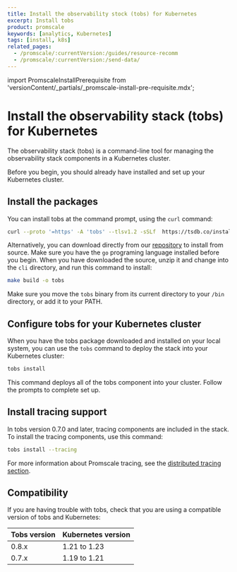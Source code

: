 ```yaml
---
title: Install the observability stock (tobs) for Kubernetes
excerpt: Install tobs
product: promscale
keywords: [analytics, Kubernetes]
tags: [install, k8s]
related_pages:
  - /promscale/:currentVersion:/guides/resource-recomm
  - /promscale/:currentVersion:/send-data/
---
```


import PromscaleInstallPrerequisite from 'versionContent/_partials/_promscale-install-pre-requisite.mdx';

# Install the observability stack (tobs) for Kubernetes

The observability stack (tobs) is a command-line tool for managing the
observability stack components in a Kubernetes cluster.

Before you begin, you should already have installed and set up your Kubernetes
cluster.

<PromscaleInstallPrerequisite />

## Install the packages

You can install tobs at the command prompt, using the `curl` command:

```bash
curl --proto '=https' -A 'tobs' --tlsv1.2 -sSLf  https://tsdb.co/install-tobs-sh |sh
```

Alternatively, you can download directly from our [repository][download-tobs] to
install from source. Make sure you have the `go` programing language installed
before you begin. When you have downloaded the source, unzip it and change into
the `cli` directory, and run this command to install:

```bash
make build -o tobs
```

Make sure you move the `tobs` binary from its current directory to your `/bin`
directory, or add it to your PATH.

## Configure tobs for your Kubernetes cluster

When you have the tobs package downloaded and installed on your local system,
you can use the `tobs` command  to deploy the stack into your Kubernetes
cluster:

```bash
tobs install
```

This command deploys all of the tobs component into your
cluster. Follow the prompts to complete set up.

## Install tracing support

In tobs version 0.7.0 and later, tracing components are included in the stack.
To install the tracing components, use this command:

```bash
tobs install --tracing
```

For more information about Promscale tracing, see the
[distributed tracing section][promscale-tracing].

## Compatibility

If you are having trouble with tobs, check that you are using a compatible
version of tobs and Kubernetes:

|Tobs version|Kubernetes version|
|-|-|
|0.8.x|1.21 to 1.23|
|0.7.x|1.19 to 1.21|

[download-tobs]: https://github.com/timescale/tobs/releases/latest
[promscale-tracing]: /promscale/:currentVersion:/query-data/query-traces/
